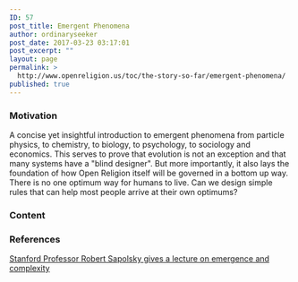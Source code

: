 ```yaml
---
ID: 57
post_title: Emergent Phenomena
author: ordinaryseeker
post_date: 2017-03-23 03:17:01
post_excerpt: ""
layout: page
permalink: >
  http://www.openreligion.us/toc/the-story-so-far/emergent-phenomena/
published: true
---
```

<h3>Motivation</h3>
A concise yet insightful introduction to emergent phenomena from particle physics, to chemistry, to biology, to psychology, to sociology and economics. This serves to prove that evolution is not an exception and that many systems have a "blind designer". But more importantly, it also lays the foundation of how Open Religion itself will be governed in a bottom up way. There is no one optimum way for humans to live. Can we design simple rules that can help most people arrive at their own optimums?
<h3>Content</h3>
<h3>References</h3>
<a href="https://www.youtube.com/watch?v=o_ZuWbX-CyE">Stanford Professor Robert Sapolsky gives a lecture on emergence and complexity</a>